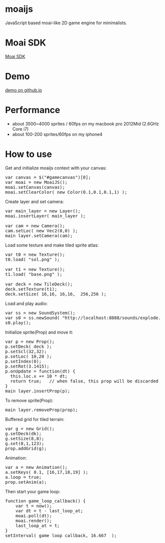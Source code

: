 moaijs
======

JavaScript based moai-like 2D game engine for minimalists.

Moai SDK
======
<a href="http://getmoai.com/moai-sdk.html">Moai SDK</a>


Demo
======
<a href="http://kengonakajima.github.io/moaijs/index.html">demo on github.io</a>

Performance
======
 - about 3500~4000 sprites / 60fps  on my macbook pro 2012Mid (2.6GHz Core i7)
 - about 100-200 sprites/60fps on my iphone4
 
 
 
How to use
======

Get and initialize moaijs context with your canvas:
<Pre>
var canvas = $("#gamecanvas")[0];
var moai = new MoaiJS();
moai.setCanvas(canvas);
moai.setClearColor( new Color(0.1,0.1,0.1,1) );
</pre>

Create layer and set camera:
<pre>
var main_layer = new Layer();
moai.insertLayer( main_layer );

var cam = new Camera();
cam.setLoc( new Vec2(0,0) );
main_layer.setCamera(cam);
</pre>

Load some texture and make tiled sprite atlas:
<pre>
var t0 = new Texture();
t0.load( "sol.png" );

var t1 = new Texture();
t1.load( "base.png" );

var deck = new TileDeck();
deck.setTexture(t1);
deck.setSize( 16,16, 16,16,  256,256 );
</pre>

Load and play audio:
<pre>
var ss = new SoundSystem();
var s0 = ss.newSound( "http://localhost:8888/sounds/explode.wav" );
s0.play();
</pre>

Initialize sprite(Prop) and move it:
<pre>
var p = new Prop();
p.setDeck( deck );
p.setScl(32,32);
p.setLoc( 10,20 );
p.setIndex(0);
p.setRot(3.1415);
p.onUpdate = function(dt) {
  this.loc.x += 10 * dt;
  return true;   // when false, this prop will be discarded
}
main_layer.insertProp(p);
</pre>

To remove sprite(Prop):
<pre>
main_layer.removeProp(prop);
</pre>

Buffered grid for tiled terrain:
<Pre>
var g = new Grid();
g.setDeck(dk);
g.setSize(8,8);
g.set(0,1,123);
prop.addGrid(g);
</pre>

Animation:

<Pre>
var a = new Animation();
a.setKeys( 0.1, [16,17,18,19] );
a.loop = true;
prop.setAnim(a);
</pre>

            
Then start your game loop:
<pre>
function game_loop_callback() {
    var t = now();
    var dt = t - last_loop_at;
    moai.poll(dt);
    moai.render();
    last_loop_at = t;
}
setInterval( game_loop_callback, 16.667  );
</pre>


 
 
 